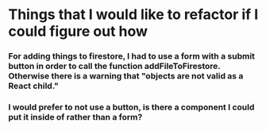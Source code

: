 # Things that I would like to refactor if I could figure out how

### For adding things to firestore, I had to use a form with a submit button in order to call the function addFileToFirestore.  Otherwise there is a warning that "objects are not valid as a React child."

### I would prefer to not use a button, is there a component I could put it inside of rather than a form?